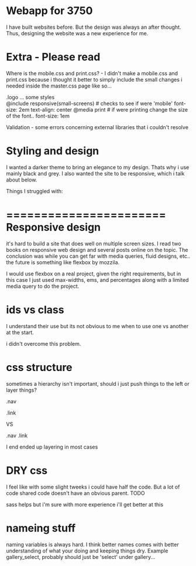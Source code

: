 Webapp for 3750
==================
I have built websites before. But the design was always an after thought. Thus,
designing the website was a new experience for me.

Extra - Please read
========================
Where is the mobile.css and print.css? - I didn't make a mobile.css and print.css 
because i thought it better to simply include the small changes i needed inside
the master.css page like so...

.logo
  ... some styles  
  @include responsive(small-screens) # checks to see if were 'mobile'
    font-size: 2em
    text-align: center
  @media print # if were printing change the size of the font..
    font-size: 1em

Validation - some errors concerning external libraries that i couldn't resolve

Styling and design
==========================
I wanted a darker theme to bring an elegance to my design.  Thats why i use
mainly black and grey. I also wanted the site to be responsive, which i talk about below.

Things I struggled with:

=======================
Responsive design
=================
it's hard to build a site that does well on multiple 
screen sizes. I read two books on responsive web design and several posts 
online on the topic. The conclusion was while you can get far with media
queries, fluid designs, etc.. the future is something like flexbox by mozzila.

I would use flexbox on a real project, given the right requirements, but
in this case I just used max-widths, ems, and percentages along with a limited
media query to do the project.

ids vs class
=================
I understand their use but its not obvious to me when 
to use one vs another at the start.

i didn't overcome this problem.


css structure
=======================
sometimes a hierarchy isn't important, should i just 
push things to the left or layer things?

.nav

.link

VS

.nav
  .link

I end ended up layering in most cases


DRY css
=======================
I feel like with some slight tweeks i could have half the code.
But a lot of code shared code doesn't have an obvious parent. TODO

sass helps but i'm sure with more experience i'll get better at this


nameing stuff
=======================
naming variables is always hard. I think better names 
comes with better understanding of what your doing and keeping things 
dry. Example gallery_select, probably should just be 'select' under
gallery...






